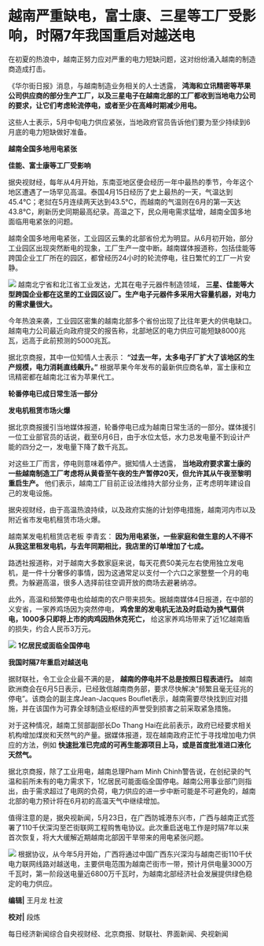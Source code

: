 

# 越南严重缺电，富士康、三星等工厂受影响，时隔7年我国重启对越送电

在初夏的热浪中，越南正努力应对严重的电力短缺问题，这对纷纷涌入越南的制造商造成打击。

《华尔街日报》消息，与越南制造业务相关的人士透露，
**鸿海和立讯精密等苹果公司供应商的部分生产工厂，以及三星电子在越南北部的工厂都收到当地电力公司的要求，让它们考虑轮流停电，或者至少在高峰时期减少用电。**

这些人士表示，5月中旬电力供应紧张，当地政府官员告诉他们要为至少持续到6月底的电力短缺做好准备。

**越南全国多地用电紧张**

**佳能、富士康等工厂受影响**

据央视财经，每年从4月开始，东南亚地区便会经历一年中最热的季节，今年这个地区遭遇了一场罕见高温。泰国4月15日经历了史上最热的一天，气温达到45.4℃；老挝在5月连续两天达到43.5℃，而越南的气温则在6月的第一天达43.8℃，刷新历史同期最高纪录。高温之下，民众用电需求猛增，越南全国多地面临用电紧张的问题。

越南全国多地用电紧张，工业园区云集的北部省份尤为明显。从6月初开始，部分工业园区出现突然断电的现象，工厂生产一度中断。越南媒体报道称，包括佳能等跨国企业工厂所在的园区，都曾经历24小时的轮流停电，往日繁忙的工厂一片安静。

![](https://inews.gtimg.com/om_bt/OeVZg51GEc69N90v7ya8-c-zUVQwFUMufulcwMCBQsLHcAA/1000)
越南北宁省和北江省工业发达，尤其在电子元器件制造领域，
**三星、佳能等大型跨国企业都在这里的工业园区设厂。生产电子元器件多采用大容量机器，对电力的需求量很大。**

今年热浪来袭，工业园区密集的越南北部多个省份出现了比往年更大的供电缺口。越南电力公司最近向政府提交的报告称，北部地区的电力供应可能短缺8000兆瓦，远高于此前预测的5000兆瓦。

据北京商报，其中一位知情人士表示： **“过去一年，太多电子厂扩大了该地区的生产规模，电力消耗直线飙升。”**
根据苹果今年发布的最新供应商名单，富士康和立讯精密都在越南北江省为苹果代工。

**轮番停电已成日常生活一部分**

**发电机租赁市场火爆**

据北京商报援引当地媒体报道，轮番停电已成为越南日常生活的一部分。媒体援引一位工业部官员的话说，截至6月6日，由于水位太低，水力总发电量不到设计产能的四分之一，发电量下降了数千兆瓦。

对这些工厂而言，停电则意味着停产。据知情人士透露，
**当地政府要求富士康的一些越南制造工厂考虑将从黄昏至午夜的生产暂停20天，但允许其从午夜至黎明重启生产。**
他们表示，越南工厂目前正设法维持大部分业务，正考虑明年建设自己的发电设施。

据央视财经，由于高温热浪持续，以及政府实施的计划停电措施，越南河内市以及附近省市发电机租赁市场火爆。

越南某发电机租赁店老板 李青玄： **因为用电紧张，一些家庭和做生意的人不得不从我这里租发电机，与去年同期相比，我店里的订单增加了七成。**

路透社报道称，对于越南大多数家庭来说，每天花费50美元左右使用独立发电机，是一件十分奢侈的事情，因为这通常足以支付一个六口之家整整一个月的电费。为躲避高温，很多人选择前往空调开放的商场去避暑纳凉。

此外，高温和频繁停电也给越南的农户带来损失。据越南媒体4日报道，在中部的义安省，一家养鸡场因为突然停电，
**鸡舍里的发电机无法及时启动为换气扇供电，1000多只即将上市的肉鸡因热休克死亡，** 给这家养鸡场带来了近1亿越南盾的损失，约合人民币3万元。

![](https://inews.gtimg.com/om_bt/OjR5Z_sgksieLjOziFoeWo-1Lh--WSTFGGwBkvtrATfCQAA/1000)
**1亿居民或面临全国停电‍‍‍‍**

**我国时隔7年重启对越送电**

据财联社，令工业企业最不满的是， **越南的停电并不总是按照日程表进行。**
越南欧洲商会在6月5日表示，已经致信越南商务部，要求尽快解决“频繁且毫无征兆的停电”。该商会的副主席Jean-Jacques
Bouflet表示，越南需要尽快找到应对措施，并在该国作为可靠全球制造业枢纽的声誉受到损害之前采取紧急措施。

对于这种情况，越南工贸部副部长Do Thang
Hai在此前表示，政府已经要求相关机构增加煤炭和天然气的产量。据媒体报道，现在越南政府正忙于寻找增加电力供应的方法，例如
**快速批准已完成的可再生能源项目上马，或是首度批准进口液化天然气。**

据北京商报，除了工业用电，越南总理Pham Minh
Chinh警告说，在创纪录的气温和前所未有的电力需求下，1亿居民可能面临全国停电。越南公用事业部门则指出，由于需求超过了电网的负荷，电力供应的进一步中断可能是不可避免的，越南北部的电力预计将在6月初的高温天气中继续增加。

值得注意的是，据央视新闻，5月23日，在广西防城港东兴市，广西与越南正式签署了110千伏深沟至芒街联网工程购售电协议。此次重启送电工作是时隔7年以来首次恢复，将大大缓解近期越南北部因干旱带来的用电紧张问题。

![](https://inews.gtimg.com/om_bt/OKMp6KBxTyMR2vTa00_u5-v7FN9Iky4XQ89hEpl650RDUAA/1000)
根据协议，从今年5月开始，广西将通过中国广西东兴深沟与越南芒街110千伏电力联网线路对越送电，主要供电范围为越南芒街市一带，预计月供电量3000万千瓦时，第一阶段送电量近6800万千瓦时，为越南北部经济社会发展提供绿色稳定的电力供应。

**编辑|** 王月龙 杜波

**校对|** 段炼

每日经济新闻综合自央视财经、北京商报、财联社、界面新闻、央视新闻

